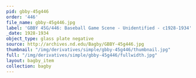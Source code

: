 ```yaml
---
pid: gbby-45g446
order: '446'
file_name: gbby-45g446.jpg
label: 'GBBY 45G/446: Baseball Game Scene - Unidentified - c1928-1934'
_date: 1928-1934
object_type: glass plate negative
source: http://archives.nd.edu/Bagby/GBBY-45g446.jpg
thumbnail: "/img/derivatives/simple/gbby-45g446/thumbnail.jpg"
full: "/img/derivatives/simple/gbby-45g446/fullwidth.jpg"
layout: bagby_item
collection: bagby
---
```

